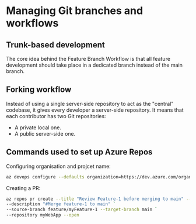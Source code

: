 # Managing Git branches and workflows
## Trunk-based development
The core idea behind the Feature Branch Workflow is that all feature development should take place in a dedicated branch instead of the main branch.

## Forking workflow
Instead of using a single server-side repository to act as the "central" codebase, it gives every developer a server-side repository.
It means that each contributor has two Git repositories:

- A private local one.
- A public server-side one.

## Commands used to set up Azure Repos
Configuring organisation and projcet name:

```sh
az devops configure --defaults organization=https://dev.azure.com/organization project="project name"
```

Creating a PR:

```sh
az repos pr create --title "Review Feature-1 before merging to main" --work-items 38 39 `
--description "#Merge feature-1 to main" `
--source-branch feature/myFeature-1 --target-branch main `
--repository myWebApp --open
```

